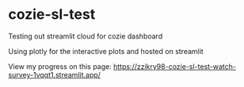 # cozie-sl-test
Testing out streamlit cloud for cozie dashboard

Using plotly for the interactive plots and hosted on streamlit

View my progress on this page: https://zzikry98-cozie-sl-test-watch-survey-1vqqt1.streamlit.app/
